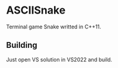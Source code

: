 # ASCIISnake

Terminal game Snake writted in C++11.
## Building
Just open VS solution in VS2022 and build.
